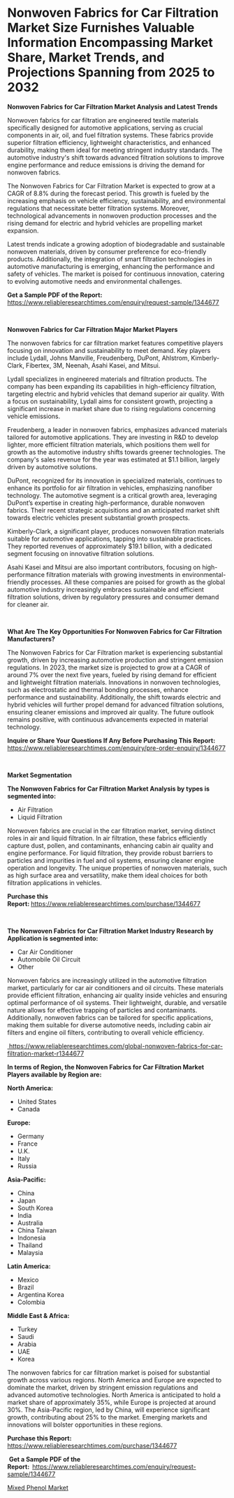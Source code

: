 <p><h1>Nonwoven Fabrics for Car Filtration Market Size Furnishes Valuable Information Encompassing Market Share, Market Trends, and Projections Spanning from 2025 to 2032</h1></p><p><strong>Nonwoven Fabrics for Car Filtration Market Analysis and Latest Trends</strong></p>
<p><p>Nonwoven fabrics for car filtration are engineered textile materials specifically designed for automotive applications, serving as crucial components in air, oil, and fuel filtration systems. These fabrics provide superior filtration efficiency, lightweight characteristics, and enhanced durability, making them ideal for meeting stringent industry standards. The automotive industry's shift towards advanced filtration solutions to improve engine performance and reduce emissions is driving the demand for nonwoven fabrics.</p><p>The Nonwoven Fabrics for Car Filtration Market is expected to grow at a CAGR of 8.8% during the forecast period. This growth is fueled by the increasing emphasis on vehicle efficiency, sustainability, and environmental regulations that necessitate better filtration systems. Moreover, technological advancements in nonwoven production processes and the rising demand for electric and hybrid vehicles are propelling market expansion.</p><p>Latest trends indicate a growing adoption of biodegradable and sustainable nonwoven materials, driven by consumer preference for eco-friendly products. Additionally, the integration of smart filtration technologies in automotive manufacturing is emerging, enhancing the performance and safety of vehicles. The market is poised for continuous innovation, catering to evolving automotive needs and environmental challenges.</p></p>
<p><strong>Get a Sample PDF of the Report:&nbsp;</strong> <a href="https://www.reliableresearchtimes.com/enquiry/request-sample/1344677?utm_campaign=3311&utm_medium=2&utm_source=Github&utm_content=ia&utm_term=24032025&utm_id=nonwoven-fabrics-for-car-filtration">https://www.reliableresearchtimes.com/enquiry/request-sample/1344677</a></p>
<p>&nbsp;</p>
<p><strong>Nonwoven Fabrics for Car Filtration Major Market Players</strong></p>
<p><p>The nonwoven fabrics for car filtration market features competitive players focusing on innovation and sustainability to meet demand. Key players include Lydall, Johns Manville, Freudenberg, DuPont, Ahlstrom, Kimberly-Clark, Fibertex, 3M, Neenah, Asahi Kasei, and Mitsui.</p><p>Lydall specializes in engineered materials and filtration products. The company has been expanding its capabilities in high-efficiency filtration, targeting electric and hybrid vehicles that demand superior air quality. With a focus on sustainability, Lydall aims for consistent growth, projecting a significant increase in market share due to rising regulations concerning vehicle emissions.</p><p>Freudenberg, a leader in nonwoven fabrics, emphasizes advanced materials tailored for automotive applications. They are investing in R&D to develop lighter, more efficient filtration materials, which positions them well for growth as the automotive industry shifts towards greener technologies. The company's sales revenue for the year was estimated at $1.1 billion, largely driven by automotive solutions.</p><p>DuPont, recognized for its innovation in specialized materials, continues to enhance its portfolio for air filtration in vehicles, emphasizing nanofiber technology. The automotive segment is a critical growth area, leveraging DuPont’s expertise in creating high-performance, durable nonwoven fabrics. Their recent strategic acquisitions and an anticipated market shift towards electric vehicles present substantial growth prospects.</p><p>Kimberly-Clark, a significant player, produces nonwoven filtration materials suitable for automotive applications, tapping into sustainable practices. They reported revenues of approximately $19.1 billion, with a dedicated segment focusing on innovative filtration solutions.</p><p>Asahi Kasei and Mitsui are also important contributors, focusing on high-performance filtration materials with growing investments in environmental-friendly processes. All these companies are poised for growth as the global automotive industry increasingly embraces sustainable and efficient filtration solutions, driven by regulatory pressures and consumer demand for cleaner air.</p></p>
<p>&nbsp;</p>
<p><strong>What Are The Key Opportunities For Nonwoven Fabrics for Car Filtration Manufacturers?</strong></p>
<p><p>The Nonwoven Fabrics for Car Filtration market is experiencing substantial growth, driven by increasing automotive production and stringent emission regulations. In 2023, the market size is projected to grow at a CAGR of around 7% over the next five years, fueled by rising demand for efficient and lightweight filtration materials. Innovations in nonwoven technologies, such as electrostatic and thermal bonding processes, enhance performance and sustainability. Additionally, the shift towards electric and hybrid vehicles will further propel demand for advanced filtration solutions, ensuring cleaner emissions and improved air quality. The future outlook remains positive, with continuous advancements expected in material technology.</p></p>
<p><strong>Inquire or Share Your Questions If Any Before Purchasing This Report:</strong> <a href="https://www.reliableresearchtimes.com/enquiry/pre-order-enquiry/1344677?utm_campaign=3311&utm_medium=2&utm_source=Github&utm_content=ia&utm_term=24032025&utm_id=nonwoven-fabrics-for-car-filtration">https://www.reliableresearchtimes.com/enquiry/pre-order-enquiry/1344677</a></p>
<p>&nbsp;</p>
<p><strong>Market Segmentation</strong></p>
<p><strong>The Nonwoven Fabrics for Car Filtration Market Analysis by types is segmented into:</strong></p>
<p><ul><li>Air Filtration</li><li>Liquid Filtration</li></ul></p>
<p><p>Nonwoven fabrics are crucial in the car filtration market, serving distinct roles in air and liquid filtration. In air filtration, these fabrics efficiently capture dust, pollen, and contaminants, enhancing cabin air quality and engine performance. For liquid filtration, they provide robust barriers to particles and impurities in fuel and oil systems, ensuring cleaner engine operation and longevity. The unique properties of nonwoven materials, such as high surface area and versatility, make them ideal choices for both filtration applications in vehicles.</p></p>
<p><strong>Purchase this Report:&nbsp;</strong><a href="https://www.reliableresearchtimes.com/purchase/1344677?utm_campaign=3311&utm_medium=2&utm_source=Github&utm_content=ia&utm_term=24032025&utm_id=nonwoven-fabrics-for-car-filtration">https://www.reliableresearchtimes.com/purchase/1344677</a></p>
<p>&nbsp;</p>
<p><strong>The Nonwoven Fabrics for Car Filtration Market Industry Research by Application is segmented into:</strong></p>
<p><ul><li>Car Air Conditioner</li><li>Automobile Oil Circuit</li><li>Other</li></ul></p>
<p><p>Nonwoven fabrics are increasingly utilized in the automotive filtration market, particularly for car air conditioners and oil circuits. These materials provide efficient filtration, enhancing air quality inside vehicles and ensuring optimal performance of oil systems. Their lightweight, durable, and versatile nature allows for effective trapping of particles and contaminants. Additionally, nonwoven fabrics can be tailored for specific applications, making them suitable for diverse automotive needs, including cabin air filters and engine oil filters, contributing to overall vehicle efficiency.</p></p>
<p><a href="https://www.reliableresearchtimes.com/global-nonwoven-fabrics-for-car-filtration-market-r1344677?utm_campaign=3311&utm_medium=2&utm_source=Github&utm_content=ia&utm_term=24032025&utm_id=nonwoven-fabrics-for-car-filtration">&nbsp;https://www.reliableresearchtimes.com/global-nonwoven-fabrics-for-car-filtration-market-r1344677</a></p>
<p><strong>In terms of Region, the Nonwoven Fabrics for Car Filtration Market Players available by Region are:</strong></p>
<p>
    <p> <strong> North America: </strong>
        <ul>
            <li>United States</li>
            <li>Canada</li>
        </ul>
        </p> 
    <p> <strong> Europe: </strong>
        <ul>
            <li>Germany</li>
            <li>France</li>
            <li>U.K.</li>
            <li>Italy</li>
            <li>Russia</li>
        </ul>
        </p> 
    <p> <strong> Asia-Pacific: </strong>
        <ul>
            <li>China</li>
            <li>Japan</li>
            <li>South Korea</li>
            <li>India</li>
            <li>Australia</li>
            <li>China Taiwan</li>
            <li>Indonesia</li>
            <li>Thailand</li>
            <li>Malaysia</li>
        </ul>
        </p> 
    <p> <strong> Latin America: </strong>
        <ul>
            <li>Mexico</li>
            <li>Brazil</li>
            <li>Argentina Korea</li>
            <li>Colombia</li>
        </ul>
        </p> 
    <p> <strong> Middle East & Africa: </strong>
        <ul>
            <li>Turkey</li>
            <li>Saudi</li>
            <li>Arabia</li>
            <li>UAE</li>
            <li>Korea</li>
        </ul>
    </p>
    </p>
<p><p>The nonwoven fabrics for car filtration market is poised for substantial growth across various regions. North America and Europe are expected to dominate the market, driven by stringent emission regulations and advanced automotive technologies. North America is anticipated to hold a market share of approximately 35%, while Europe is projected at around 30%. The Asia-Pacific region, led by China, will experience significant growth, contributing about 25% to the market. Emerging markets and innovations will bolster opportunities in these regions.</p></p>
<p><strong>Purchase this Report: </strong><a href="https://www.reliableresearchtimes.com/purchase/1344677?utm_campaign=3311&utm_medium=2&utm_source=Github&utm_content=ia&utm_term=24032025&utm_id=nonwoven-fabrics-for-car-filtration">https://www.reliableresearchtimes.com/purchase/1344677</a></p>
<p>&nbsp;<strong>Get a Sample PDF of the Report:&nbsp;&nbsp;</strong><a href="https://www.reliableresearchtimes.com/enquiry/request-sample/1344677?utm_campaign=3311&utm_medium=2&utm_source=Github&utm_content=ia&utm_term=24032025&utm_id=nonwoven-fabrics-for-car-filtration">https://www.reliableresearchtimes.com/enquiry/request-sample/1344677</a></p>
<p><strong></strong></p>
<p><p><a href="https://github.com/kmettjanksj7/Market-Research-Report-List-1/blob/main/mixed-phenol-market.md?utm_campaign=3311&utm_medium=2&utm_source=Github&utm_content=ia&utm_term=24032025&utm_id=nonwoven-fabrics-for-car-filtration">Mixed Phenol Market</a></p></p>